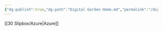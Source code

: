 ```yaml
---
{"dg-publish":true,"dg-path":"Digital Garden Home.md","permalink":"/digital-garden-home/","tags":["notes","gardenEntry","gardenEntry","gardenEntry","gardenEntry","gardenEntry","gardenEntry","gardenEntry","gardenEntry"]}
---
```



[[30 Slipbox/Azure\|Azure]]
